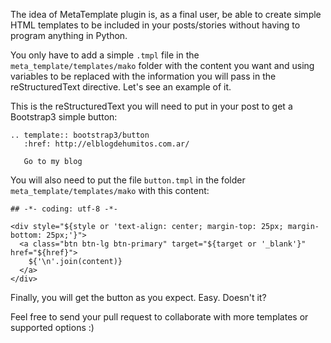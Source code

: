 The idea of MetaTemplate plugin is, as a final user, be able to create
simple HTML templates to be included in your posts/stories without
having to program anything in Python.

You only have to add a simple `.tmpl` file in the
`meta_template/templates/mako` folder with the content you want and
using variables to be replaced with the information you will pass in
the reStructuredText directive. Let's see an example of it.

This is the reStructuredText you will need to put in your post to get
a Bootstrap3 simple button:

```
.. template:: bootstrap3/button
   :href: http://elblogdehumitos.com.ar/

   Go to my blog
```

You will also need to put the file `button.tmpl` in the folder
`meta_template/templates/mako` with this content:

```
## -*- coding: utf-8 -*-

<div style="${style or 'text-align: center; margin-top: 25px; margin-bottom: 25px;'}">
  <a class="btn btn-lg btn-primary" target="${target or '_blank'}" href="${href}">
    ${'\n'.join(content)}
  </a>
</div>
```

Finally, you will get the button as you expect. Easy. Doesn't it?

Feel free to send your pull request to collaborate with more templates
or supported options :)
